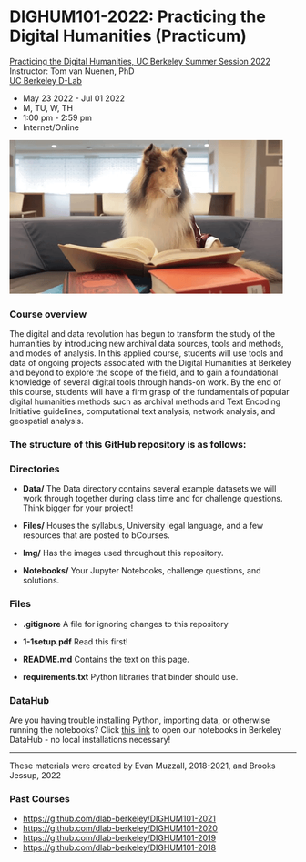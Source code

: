 
# DIGHUM101-2022: Practicing the Digital Humanities (Practicum)

[Practicing the Digital Humanities, UC Berkeley Summer Session 2022](https://classes.berkeley.edu/content/2022-summer-dighum-101-001-lec-001)
Instructor: 
Tom van Nuenen, PhD  
[UC Berkeley D-Lab](https://dlab.berkeley.edu/)
- May 23 2022 - Jul 01 2022
- M, TU, W, TH
- 1:00 pm - 2:59 pm
- Internet/Online

![dogreading](Img/giphy-dog.gif)

### Course overview
The digital and data revolution has begun to transform the study of the humanities by introducing new archival data sources, tools and methods, and modes of analysis. In this applied course, students will use tools and data of ongoing projects associated with the Digital Humanities at Berkeley and beyond to explore the scope of the field, and to gain a foundational knowledge of several digital tools through hands-on work.  By the end of this course, students will have a firm grasp of the fundamentals of popular digital humanities methods such as archival methods and Text Encoding Initiative guidelines, computational text analysis, network analysis, and geospatial analysis.


### The structure of this GitHub repository is as follows:

### Directories
- **Data/**  The Data directory contains several example datasets we will work through together during class time and for challenge questions. Think bigger for your project! 

- **Files/**  Houses the syllabus, University legal language, and a few resources that are posted to bCourses.  

- **Img/**  Has the images used throughout this repository. 

- **Notebooks/**  Your Jupyter Notebooks, challenge questions, and solutions. 

### Files
- **.gitignore**  A file for ignoring changes to this repository

- **1-1setup.pdf**  Read this first! 

- **README.md**  Contains the text on this page. 

- **requirements.txt**  Python libraries that binder should use.

### DataHub

Are you having trouble installing Python, importing data, or otherwise running the notebooks? Click [this link](https://datahub.berkeley.edu/hub/user-redirect/git-pull?repo=https%3A%2F%2Fgithub.com%2Fdlab-berkeley%2FDIGHUM101-2022&urlpath=lab%2Ftree%2FDIGHUM101-2022%2F) to open our notebooks in Berkeley DataHub - no local installations necessary! 

*****
These materials were created by Evan Muzzall, 2018-2021, and Brooks Jessup, 2022

### Past Courses
- https://github.com/dlab-berkeley/DIGHUM101-2021
- https://github.com/dlab-berkeley/DIGHUM101-2020
- https://github.com/dlab-berkeley/DIGHUM101-2019
- https://github.com/dlab-berkeley/DIGHUM101-2018